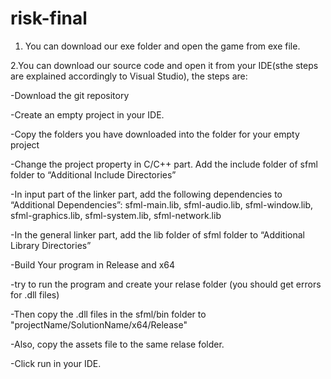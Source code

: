 # risk-final
1. You can download our exe folder and open the game from exe file.

2.You can download our source code and open it from your IDE(sthe steps are explained accordingly to Visual Studio), the steps are: 

-Download the git repository

-Create an empty project in your IDE.

-Copy the folders you have downloaded into the folder for your empty project 

-Change the project property in C/C++ part. Add the include folder of sfml folder to “Additional Include Directories”

-In input part of the linker part, add the following dependencies to “Additional Dependencies”: sfml-main.lib, sfml-audio.lib, sfml-window.lib, sfml-graphics.lib, sfml-system.lib, sfml-network.lib

-In the general linker part, add the lib folder of sfml folder to “Additional Library Directories” 

-Build Your program in Release and x64

-try to run the program and create your relase folder (you should get errors for .dll files)

-Then copy the .dll files in the sfml/bin folder to "projectName/SolutionName/x64/Release"

-Also, copy the assets file to the same relase folder.

-Click run in your IDE.

